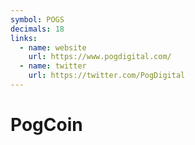 ```yaml
---
symbol: POGS
decimals: 18
links:
  - name: website
    url: https://www.pogdigital.com/
  - name: twitter
    url: https://twitter.com/PogDigital
---
```


# PogCoin
